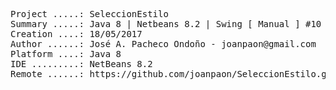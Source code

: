 <pre>

Project .....: SeleccionEstilo
Summary .....: Java 8 | Netbeans 8.2 | Swing [ Manual ] #10
Creation ....: 18/05/2017
Author ......: José A. Pacheco Ondoño - joanpaon@gmail.com
Platform ....: Java 8
IDE .........: NetBeans 8.2
Remote ......: https://github.com/joanpaon/SeleccionEstilo.git

</pre>

